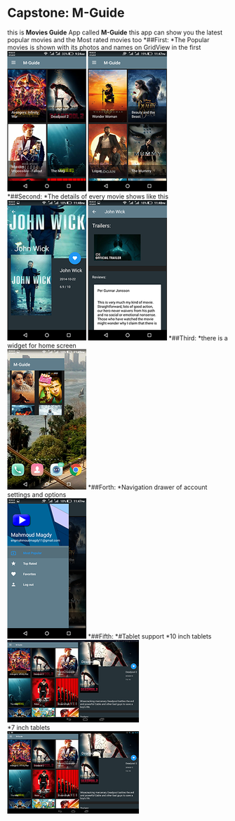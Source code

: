 # Capstone: M-Guide
this is __Movies Guide__ App called **M-Guide**
	this app can show you the latest popular movies and the Most rated movies too 
*##First:
	*The Popular movies is shown with its photos and names on GridView in the first 
	<br />
	![screenshot here](/screens/1.png)
	![screenshot here](/screens/11.png)
	<br />
*##Second:
	*The details of every movie shows like this
	<br />
	![screenshot here](/screens/3.png)
	![screenshot here](/screens/4.png)
*##Third:
	*there is a widget for home screen
	<br />
	![screenshot here](/screens/5.png)
*##Forth:
	*Navigation drawer of account settings and options 
	<br />
	![screenshot here](/screens/2.png)
*##Fifth:
	*#Tablet support
	*10 inch tablets
	<br />
	![screenshot here](/screens/inch10_screen.png)
	<br />
	*7 inch tablets
	<br />
	![screenshot here](/screens/inch7.png)
	<br />
	<br />
	
	